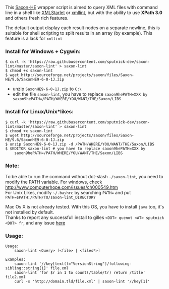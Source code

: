 This [Saxon-HE](http://sourceforge.net/projects/saxon) wrapper script is aimed to query XML files with command line in a shell like [XMLStarlet](http://xmlstar.sourceforge.net/) or [xmllint](http://xmlsoft.org/xmllint.html), but with the ability to use **XPath 3.0** and others fresh rich features.

The default output display each result nodes on a separate newline, this is suitable for shell scripting to split results in an array (by example). This feature is a lack for `xmllint`

### Install for Windows + Cygwin:

    $ curl -k 'https://raw.githubusercontent.com/sputnick-dev/saxon-lint/master/saxon-lint' > saxon-lint
    $ chmod +x saxon-lint
    $ wget http://sourceforge.net/projects/saxon/files/Saxon-HE/9.6/SaxonHE9-6-0-1J.zip

 - unzip `SaxonHE9-6-0-1J.zip` to `C:\`
 - edit the file `saxon-lint`, you have to replace `saxon9hePATH=XXX by saxon9hePATH=/PATH/WHERE/YOU/WANT/THE/Saxon/LIBS`

### Install for Linux/Unix*likes:

    $ curl -k 'https://raw.githubusercontent.com/sputnick-dev/saxon-lint/master/saxon-lint' > saxon-lint
    $ chmod +x saxon-lint
    $ wget http://sourceforge.net/projects/saxon/files/Saxon-HE/9.6/SaxonHE9-6-0-1J.zip
    $ unzip SaxonHE9-6-0-1J.zip -d /PATH/WHERE/YOU/WANT/THE/Saxon/LIBS
    $ $EDITOR saxon-lint # you have to replace saxon9hePATH=XXX by 
        saxon9hePATH=/PATH/WHERE/YOU/WANT/THE/Saxon/LIBS

### Note:
To be able to run the command without dot-slash `./saxon-lint`, you need to modify the PATH variable. For windows, check http://www.computerhope.com/issues/ch000549.htm    
For Unix Likes, modify `~/.bashrc` by searching `PATH=` and put `PATH=$PATH:/PATH/TO/saxon-lint_DIRECTORY`    


Mac Os X is not already tested. With this OS, you have to install `java` too, it's not installed by default.    
Thanks to report any successfull install to gilles `<DOT> quenot <AT> sputnick <DOT> fr`, and any issue [here](https://github.com/sputnick-dev/saxon-lint/issues/new)

### Usage:

    Usage:
        saxon-lint <Query> [<file> | <files*>]

    Examples:
        saxon-lint '//key[text()="VersionString"]/following-sibling::string[1]' file.xml
        saxon-lint 'for $r in 1 to count(/table/tr) return /title' file2.xml
        curl -s 'http://domain.tld/file.xml' | saxon-lint '//key[1]'
